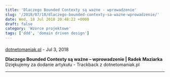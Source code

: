 ```yaml
---
title: 'Dlaczego Bounded Contexty są ważne - wprowadzenie'
slug: '/2018/07/18/dlaczego-bounded-contexty-sa-wazne-wprowadzenie/'
date: Wed, 18 Jul 2018 20:48:22 +0000
draft: false
category: 'Wzorce projektowe'
tags: ['ddd', 'domain driven design']
---
```



#### 
[dotnetomaniak.pl](https://dotnetomaniak.pl/Dlaczego-Bounded-Contexty-sa-wazne-wprowadzenie-Radek-Maziarka "") - <time datetime="2018-07-18 22:16:54">Jul 3, 2018</time>

**Dlaczego Bounded Contexty są ważne – wprowadzenie | Radek Maziarka** Dziękujemy za dodanie artykułu - Trackback z dotnetomaniak.pl
<hr />
